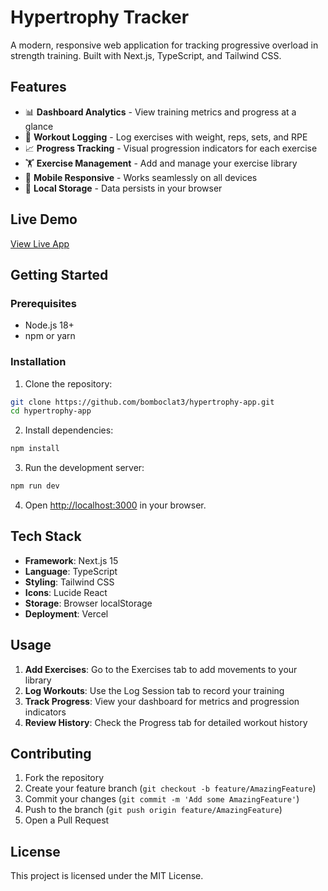 # Hypertrophy Tracker

A modern, responsive web application for tracking progressive overload in strength training. Built with Next.js, TypeScript, and Tailwind CSS.

## Features

- 📊 **Dashboard Analytics** - View training metrics and progress at a glance
- 💪 **Workout Logging** - Log exercises with weight, reps, sets, and RPE
- 📈 **Progress Tracking** - Visual progression indicators for each exercise
- 🏋️ **Exercise Management** - Add and manage your exercise library
- 📱 **Mobile Responsive** - Works seamlessly on all devices
- 💾 **Local Storage** - Data persists in your browser

## Live Demo

[View Live App](https://hypertrophy-tracker.vercel.app)

## Getting Started

### Prerequisites

- Node.js 18+ 
- npm or yarn

### Installation

1. Clone the repository:
```bash
git clone https://github.com/bomboclat3/hypertrophy-app.git
cd hypertrophy-app
```

2. Install dependencies:
```bash
npm install
```

3. Run the development server:
```bash
npm run dev
```

4. Open [http://localhost:3000](http://localhost:3000) in your browser.

## Tech Stack

- **Framework**: Next.js 15
- **Language**: TypeScript
- **Styling**: Tailwind CSS
- **Icons**: Lucide React
- **Storage**: Browser localStorage
- **Deployment**: Vercel

## Usage

1. **Add Exercises**: Go to the Exercises tab to add movements to your library
2. **Log Workouts**: Use the Log Session tab to record your training
3. **Track Progress**: View your dashboard for metrics and progression indicators
4. **Review History**: Check the Progress tab for detailed workout history

## Contributing

1. Fork the repository
2. Create your feature branch (`git checkout -b feature/AmazingFeature`)
3. Commit your changes (`git commit -m 'Add some AmazingFeature'`)
4. Push to the branch (`git push origin feature/AmazingFeature`)
5. Open a Pull Request

## License

This project is licensed under the MIT License.
